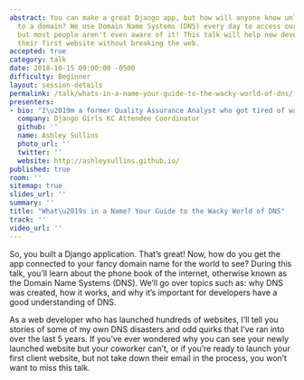 ```yaml
---
abstract: You can make a great Django app, but how will anyone know unless it's connected
  to a domain? We use Domain Name Systems (DNS) every day to access our favorite websites,
  but most people aren't even aware of it! This talk will help new developers launch
  their first website without breaking the web.
accepted: true
category: talk
date: 2018-10-15 09:00:00 -0500
difficulty: Beginner
layout: session-details
permalink: /talk/whats-in-a-name-your-guide-to-the-wacky-world-of-dns/
presenters:
- bio: "I\u2019m a former Quality Assurance Analyst who got tired of waiting for developers to fix my bugs so I decided to fix them myself. After running away to the Pacific Northwest to pair program with an awesome group of women for six months, I came back to my hometown, Kansas City, to start my first job as a web developer on a Django website platform. Nearly three years and over 200 website launches later, I occasionally feel like I\u2019m starting to get the hang of this whole programming thing. When I\u2019m not living the startup life, I help organize Django Girls KC, a coding workshop for women to learn how to build a blog using Django. My role as attendee coordinator allows me to spread the word about Django Girls throughout KC and ensure that attendees have a wonderful experience during the workshop. "
  company: Django Girls KC Attendee Coordinator
  github: ''
  name: Ashley Sullins
  photo_url: ''
  twitter: ''
  website: http://ashleysullins.github.io/
published: true
room: ''
sitemap: true
slides_url: ''
summary: ''
title: "What\u2019s in a Name? Your Guide to the Wacky World of DNS"
track: ''
video_url: ''
---
```


So, you built a Django application. That’s great! Now, how do you get the app connected to your fancy domain name for the world to see? During this talk, you’ll learn about the phone book of the internet, otherwise known as the Domain Name Systems (DNS). We’ll go over topics such as: why DNS was created, how it works, and why it’s important for developers have a good understanding of DNS. 

As a web developer who has launched hundreds of websites, I’ll tell you stories of some of my own DNS disasters and odd quirks that I’ve ran into over the last 5 years. If you’ve ever wondered why you can see your newly launched website but your coworker can’t, or if you’re ready to launch your first client website, but not take down their email in the process, you won’t want to miss this talk.

